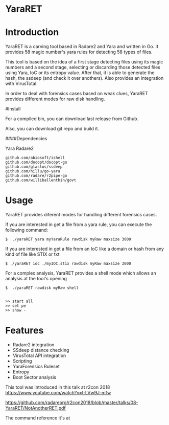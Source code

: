 
# YaraRET

# Introduction

YaraRET is a carving tool based in Radare2 and Yara and written in Go. It provides 58 magic number's yara rules for detecting 58 types of files.

This tool is based on the idea of a first stage detecting files using its magic numbers and a second stage, selecting or discarding those detected files using Yara, IoC or its entropy value.
 After that, it is able to generate the hash, the ssdeep (and check it over anothers).
 Also provides an integration with VirusTotal.
 
 
In order to deal with forensics cases based on weak clues, YaraRET provides different modes for raw disk handling.



#Install

For a compiled bin, you can download last release from Github.

Also, you can  download git repo and build it.

####Dependencies

Yara
Radare2

	github.com/abiosoft/ishell
	github.com/docopt/docopt-go
	github.com/glaslos/ssdeep
	github.com/hillu/go-yara
	github.com/radare/r2pipe-go
	github.com/williballenthin/govt

	
	


# Usage

YaraRET provides diferent modes for handling different forensics cases. 

 If you are interested in get a file from a yara rule, you can execute the following command:
 


	$  ./yaraRET yara myYaraRule rawdisk myRaw maxsize 3000 
	
	

If you are interested in get a file from an IoC like a domain or hash from any kind of file like STIX or txt

	$ ./yaraRET ioc ./myIOC.stix rawdisk myRaw maxsize 3000
	
 


For a complex analysis, YaraRET provides a shell mode which allows an analysis at the tool's opening 

	$  ./yaraRET rawdisk myRaw shell 


	>> start all
	>> set pe
	>> show -
	
	
# Features

- Radare2 integration
- SSdeep distance checking
- VirusTotal API integration
- Scripting
- YaraForensics Ruleset
- Entropy
- Boot Sector analysis

 
 This tool was introduced in this talk at r2con 2018
 https://www.youtube.com/watch?v=trLVw9J-mfw
 
 https://github.com/radareorg/r2con2018/blob/master/talks/08-YaraRET/NotAnotherRET.pdf
 
 The command reference it's at 
